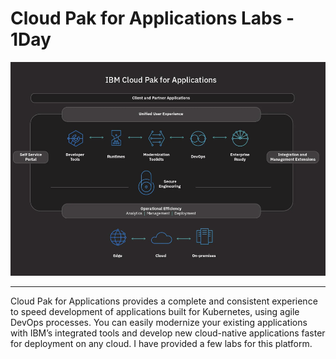 #  Cloud Pak for Applications Labs - 1Day

![image-20191014232224212](images/image-20191014232224212-1088144.png)

-----

Cloud Pak for Applications provides a complete and consistent experience to speed development of applications built for Kubernetes, using agile DevOps processes. You can easily modernize your existing applications with IBM’s integrated tools and develop new cloud-native applications faster for deployment on any cloud. I have provided a few labs for this platform.
